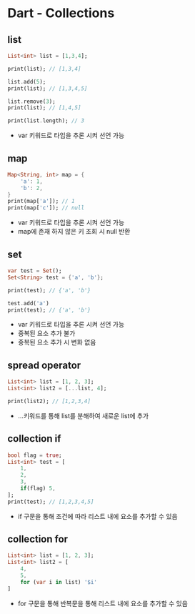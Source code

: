 # Dart - Collections

## list
```dart
List<int> list = [1,3,4];

print(list); // [1,3,4]

list.add(5);
print(list); // [1,3,4,5]

list.remove(3);
print(list); // [1,4,5]

print(list.length); // 3
```
- var 키워드로 타입을 추론 시켜 선언 가능

## map
```dart
Map<String, int> map = {
    'a': 1,
    'b': 2,
}
print(map['a']); // 1
print(map['c']); // null
```
- var 키워드로 타입을 추론 시켜 선언 가능
- map에 존재 하지 않은 키 조회 시 null 반환

## set
```dart
var test = Set();
Set<String> test = {'a', 'b'};

print(test); // {'a', 'b'}

test.add('a')
print(test); // {'a', 'b'}
```
- var 키워드로 타입을 추론 시켜 선언 가능
- 중복된 요소 추가 불가
- 중복된 요소 추가 시 변화 없음

## spread operator
```dart
List<int> list = [1, 2, 3];
List<int> list2 = [...list, 4];

print(list2); // [1,2,3,4]
```
- ...키워드를 통해 list를 분해하여 새로운 list에 추가

## collection if
```dart
bool flag = true;
List<int> test = [
    1,
    2,
    3,
    if(flag) 5,
];
print(test); // [1,2,3,4,5]
```
- if 구문을 통해 조건에 따라 리스트 내에 요소를 추가할 수 있음

## collection for
```dart
List<int> list = [1, 2, 3];
List<int> list2 = [
    4,
    5,
    for (var i in list) '$i'
]
```
- for 구문을 통해 반복문을 통해 리스트 내에 요소를 추가할 수 있음
